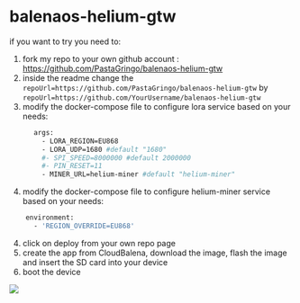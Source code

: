 # balenaos-helium-gtw

if you want to try you need to:
1) fork my repo to your own github account : https://github.com/PastaGringo/balenaos-helium-gtw
2) inside the readme change the `repoUrl=https://github.com/PastaGringo/balenaos-helium-gtw` by `repoUrl=https://github.com/YourUsername/balenaos-helium-gtw`
3) modify the docker-compose file to configure lora service based on your needs:
```bash
      args:
        - LORA_REGION=EU868
        - LORA_UDP=1680 #default "1680"
        #- SPI_SPEED=8000000 #default 2000000
        #- PIN_RESET=11
        - MINER_URL=helium-miner #default "helium-miner"
```
4) modify the docker-compose file to configure helium-miner service based on your needs:
```bash
    environment:
      - 'REGION_OVERRIDE=EU868'
```
4) click on deploy from your own repo page
5) create the app from CloudBalena, download the image, flash the image and insert the SD card into your device
6) boot the device

[![](https://www.balena.io/deploy.png)](https://dashboard.balena-cloud.com/deploy?repoUrl=https://github.com/bottxrnife/balenaos-helium-gtw)
